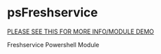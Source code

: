 # psFreshservice

[PLEASE SEE THIS FOR MORE INFO/MODULE DEMO](https://github.com/oze4/psFreshservice/blob/master/psFreshservice.MODULE-HOW-TO.ps1)

Freshservice Powershell Module
